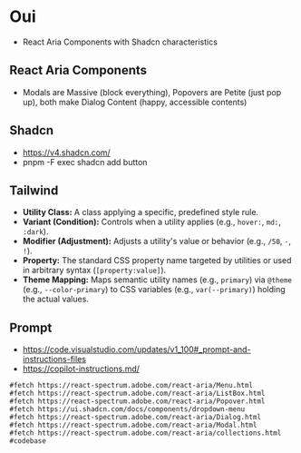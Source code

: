 # Oui

- React Aria Components with Shadcn characteristics

## React Aria Components

- Modals are Massive (block everything), Popovers are Petite (just pop up), both make Dialog Content (happy, accessible contents)

## Shadcn

- https://v4.shadcn.com/
- pnpm -F <PACKAGE-NAME> exec shadcn add button

## Tailwind

- **Utility Class:** A class applying a specific, predefined style rule.
- **Variant (Condition):** Controls when a utility applies (e.g., `hover:`, `md:`, `:dark`).
- **Modifier (Adjustment):** Adjusts a utility's value or behavior (e.g., `/50`, `-`, `!`).
- **Property:** The standard CSS property name targeted by utilities or used in arbitrary syntax (`[property:value]`).
- **Theme Mapping:** Maps semantic utility names (e.g., `primary`) via `@theme` (e.g., `--color-primary`) to CSS variables (e.g., `var(--primary)`) holding the actual values.

## Prompt

- https://code.visualstudio.com/updates/v1_100#_prompt-and-instructions-files
- https://copilot-instructions.md/

```
#fetch https://react-spectrum.adobe.com/react-aria/Menu.html
#fetch https://react-spectrum.adobe.com/react-aria/ListBox.html
#fetch https://react-spectrum.adobe.com/react-aria/Popover.html
#fetch https://ui.shadcn.com/docs/components/dropdown-menu
#fetch https://react-spectrum.adobe.com/react-aria/Dialog.html
#fetch https://react-spectrum.adobe.com/react-aria/Modal.html
#fetch https://react-spectrum.adobe.com/react-aria/collections.html
#codebase
```